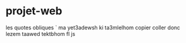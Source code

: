 # projet-web
les quotes obliques ` ma yet3adewsh ki ta3mlelhom copier coller donc lezem taawed tektbhom fl js
